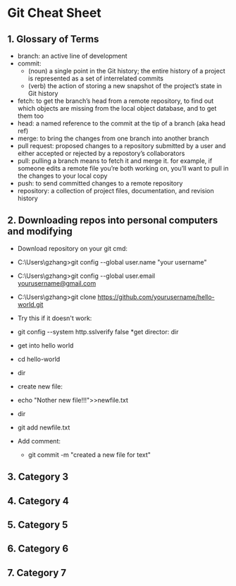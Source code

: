 # Git Cheat Sheet

## 1. Glossary of Terms
  * branch: an active line of development
  * commit:
    * (noun) a single point in the Git history; the entire history of a project is represented as a set of interrelated commits
    * (verb) the action of storing a new snapshot of the project’s state in Git history
  * fetch: to get the branch’s head from a remote repository, to find out which objects are missing from the local object database, and        to get them too
  * head: a named reference to the commit at the tip of a branch (aka head ref)
  * merge: to bring the changes from one branch into another branch
  * pull request: proposed changes to a repository submitted by a user and either accepted or rejected by a repostory’s collaborators
  * pull: pulling a branch means to fetch it and merge it. for example, if someone edits a remote file you’re both working on, you’ll          want to pull in the changes to your local copy
  * push: to send committed changes to a remote repository
  * repository: a collection of project files, documentation, and revision history


## 2. Downloading repos into personal computers and modifying
  * Download repository on your git cmd:
  * C:\Users\gzhang>git config --global user.name "your username"
  * C:\Users\gzhang>git config --global user.email yourusername@gmail.com
  * C:\Users\gzhang>git clone https://github.com/yourusername/hello-world.git
  
  * Try this if it doesn't work:
   * git config --system http.sslverify false
   *get director: dir
  * get into hello world
   * cd hello-world
   * dir

  * create new file:
   * echo "Nother new file!!!">>newfile.txt
   * dir

 * git add newfile.txt

 * Add comment:
   * git commit -m "created a new file for text"

## 3. Category 3


## 4. Category 4


## 5. Category 5


## 6. Category 6


## 7. Category 7
